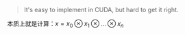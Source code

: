 > It's easy to implement in CUDA, but hard to get it right.

本质上就是计算：$x = x_0 \otimes x_1 \otimes ... \otimes x_n$
